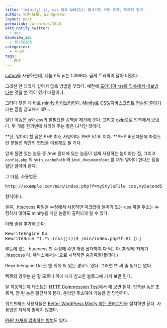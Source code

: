 ```yaml
---
title: '[minify] js, css 압축 &#8211; 웹사이트 속도 증가, 트래픽 절약'
author: 녹풍(綠風, Windgreen)
layout: post
permalink: /archives/1048
aktt_notify_twitter:
  - yes
daumview_id:
  - 36756165
categories:
  - 서버단
tags:
  - PHP
---
```

[cufon][1]을 사용하는데, 나눔고딕 js는 1.3MB다. 금세 트래픽이 닳아 버렸다.

그래선 안 되겠다 싶어서 압축 방법을 찾았다. 예전에 [도아님이 rss를 압축해서 내보냈다][2]는 것을 본 적이 있기 때문이다.

그러다 찾은 게 바로 [minify 라이브러리][3]다. [Minify로 CSS/자바스크립트 전송량 줄이기][4]라는 글을 참고해서 했다.

일단 이놈은 js와 css의 불필요한 공백을 제거해 준다. 그리고 gzip으로 압축해서 보낸다. 두 개를 한꺼번에 처리해 주는 좋은 녀석인 것이다.

**단, 알아야 할 점은 PHP 최소 사양이다. PHP 5.1.6. 이다. **PHP 버전때문에 좌절스런 분들은 약간의 [편법][5]을 이용해도 될 거다.

압축 풀면 있는 놈들 중 /min 폴더에 있는 놈들이 실제 사용하는 놈이라는 점, 그리고 `config.php` 의 `$min_cachePath` 와 `$min_documentRoot` 를 채워 넣어야 한다는 점을 일단 알아야 한다.

그 다음, 사용법은

<pre>http://example.com/min/index.php?f=myStyleFile.css,mySecondStyleFile.css</pre>

형식이다.

물론, .htaccess 파일을 수정해서 사용하면 마크업에 들어가 있는 css 파일 주소는 수정하지 않아도 minify를 거친 놈들이 출력되게 할 수 있다.

아래 줄을 추가해 준다.

<pre>RewriteEngine On
RewriteRule ^(.*\.(css|js))$ /min/index.php?f=$1 [L]</pre>

루트에 있는 .htaccess 만 수정해 주면 하위 폴더까지 다 먹는다.(파일명 자체가 .htaccess 다. 유닉스에서는 .으로 시작하면 숨김파일/폴더다.)

RewriteEngine On 은 맨 위에 써 있는 경우도 있다. 그러면 또 써 줄 필요는 없다.

텍큐의 경우는 난 잘 모르니 위에 내가 참고한 블로그에 가서 보면 된다.

잘 작동하는지 테스트는 [HTTP Compression Test][6]에서 해 보면 된다. 압축된 놈은 초록색, 안 된 놈은 빨간색이 뜬다. 온라인 주소여야 가능한 건 당연하다.

워드프레스 사용자들은 [Better WordPress Minify 라는 플러그인][7]을 설치하면 된다. 사용법은 자세히 말하지 않겠다.

[PHP 자체를 압축하는 방법][8]도 있다.

 [1]: http://cufon.shoqolate.com/
 [2]: http://offree.net/2116
 [3]: http://code.google.com/p/minify/
 [4]: http://pat.im/657
 [5]: http://mytory.local/archives/1161 "거대한 용량의 Cufon 글꼴 js 파일로 걱정인데 php 버전이 낮아 minify를 사용하지 못하는 사람을 위한 편법"
 [6]: http://www.whatsmyip.org/http_compression/
 [7]: http://wordpress.org/extend/plugins/bwp-minify/
 [8]: http://mytory.local/archives/1050 "PHP문서를 압축해서 내보내기 – ob_start(“ob_gzhandler”)"